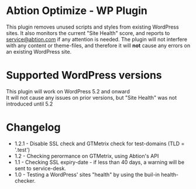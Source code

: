 # Abtion Optimize - WP Plugin

This plugin removes unused scripts and styles from existing WordPress sites. It also monitors
the current "Site Health" score, and reports to service@abtion.com if any attention is needed.
The plugin will not interfere with any content or theme-files, and therefore it will **not** cause any
errors on an existing WordPress site.

# Supported WordPress versions

This plugin will work on WordPress 5.2 and onward  
It will not cause any issues on prior versions, but "Site Health" was not introduced until 5.2

# Changelog

- 1.2.1 - Disable SSL check and GTMetrix check for test-domains (TLD = '.test')
- 1.2 - Checking perormance on GTMetrix, using Abtion's API
- 1.1 - Checking SSL expiry-date - if less than 40 days, a warning will be sent to service-desk.
- 1.0 - Testing a WordPress' sites "health" by using the buil-in health-checker.

